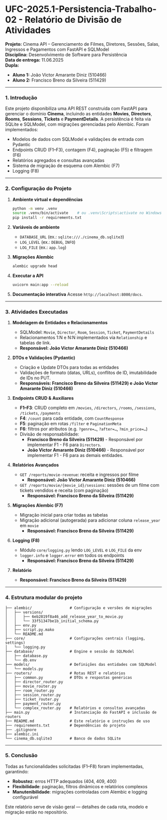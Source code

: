 # UFC-2025.1-Persistencia-Trabalho-02 - Relatório de Divisão de Atividades

**Projeto:** Cinema API – Gerenciamento de Filmes, Diretores, Sessões, Salas, Ingressos e Pagamentos com FastAPI e SQLModel  
**Disciplina:** Desenvolvimento de Software para Persistência  
**Data de entrega:** 11.06.2025  
**Dupla:**

* **Aluno 1:** João Victor Amarante Diniz (510466)
* **Aluno 2:** Francisco Breno da Silveira (511429)

---

### 1. Introdução

Este projeto disponibiliza uma API REST construída com FastAPI para gerenciar o domínio **Cinema**, incluindo as entidades **Movies**, **Directors**, **Rooms**, **Sessions**, **Tickets** e **PaymentDetails**. A persistência é feita via SQLite e SQLModel, com migrações gerenciadas pelo Alembic. Foram implementados:

- Modelos de dados com SQLModel e validações de entrada com Pydantic
- Endpoints CRUD (F1–F3), contagem (F4), paginação (F5) e filtragem (F6)  
- Relatórios agregados e consultas avançadas  
- Sistema de migração de esquema com Alembic (F7)  
- Logging (F8)

---

### 2. Configuração do Projeto

1. **Ambiente virtual e dependências**  
   ```bash
   python -m venv .venv
   source .venv/bin/activate    # ou .venv\Scripts\activate no Windows
   pip install -r requirements.txt
   ```

2. **Variáveis de ambiente**

   * `DATABASE_URL` (ex.: `sqlite:///./cinema_db.sqlite3`)
   * `LOG_LEVEL` (ex.: `DEBUG`, `INFO`)
   * `LOG_FILE` (ex.: `app.log`)

3. **Migrações Alembic**

   ```bash
   alembic upgrade head
   ```

4. **Executar a API**

   ```bash
   uvicorn main:app --reload
   ```

5. **Documentação interativa**
   Acesse `http://localhost:8000/docs`.

---

### 3. Atividades Executadas

1. **Modelagem de Entidades e Relacionamentos**

   * SQLModel: `Movie`, `Director`, `Room`, `Session`, `Ticket`, `PaymentDetails`
   * Relacionamentos 1\:N e N\:N implementados via `Relationship` e tabelas de link.
   * **Responsável: João Victor Amarante Diniz (510466)**

2. **DTOs e Validações (Pydantic)**

   * Criação e Update DTOs para todas as entidades
   * Validações de formato (datas, URLs), conflitos de ID, imutabilidade de IDs no PUT.
   * **Responsáveis:  Francisco Breno da Silveira (511429) e João Victor Amarante Diniz (510466)**

3. **Endpoints CRUD & Auxiliares**

   * **F1–F3**: CRUD completo em `/movies`, `/directors`, `/rooms`, `/sessions`, `/tickets`, `/payments`
   * **F4**: `/count` para cada entidade, com `CountResponse`
   * **F5**: paginação em rotas `/filter` e `PaginationMeta`
   * **F6**: filtros por atributos (e.g. `?genre=…`, `?after=…`, `?min_price=…`)
   * Divisão de responsabilidade:
      * **Francisco Breno da Silveira (511429)** - Responsável por implementar F1 - F6 para `Directors`.
      * **João Victor Amarante Diniz (510466)** - Responsável por implementar F1 - F6 para as demais entidades.

4. **Relatórios Avançados**

   * `GET /reports/movie-revenue`: receita e ingressos por filme
      * **Responsável: João Victor Amarante Diniz (510466)**
   * `GET /reports/movie/{movie_id}/sessions`: sessões de um filme com tickets vendidos e receita (com paginação)
      * **Responsável: Francisco Breno da Silveira (511429)**

5. **Migrações Alembic (F7)**

   * Migração inicial para criar todas as tabelas
   * Migração adicional (autogerada) para adicionar coluna `release_year` em `movie`
      * **Responsável: Francisco Breno da Silveira (511429)**

6. **Logging (F8)**

   * Módulo `core/logging.py` lendo `LOG_LEVEL` e `LOG_FILE` da env
   * `logger.info` e `logger.error` em todos os endpoints
      * **Responsável: Francisco Breno da Silveira (511429)**

7. **Relatório**
   * **Responsável: Francisco Breno da Silveira (511429)**

---

### 4. Estrutura modular do projeto

```
├── alembic/                 # Configuração e versões de migrações
│   ├── versions/
│   │   ├── 6eb2819f8a46_add_release_year_to_movie.py
│   │   └── 33f51347be1b_initial_schema.py
│   ├── env.py
│   ├── script.py.mako
│   └── README.md
├── core/                    # Configurações centrais (logging, settings)
│   └── logging.py
├── database/                # Engine e sessão do SQLModel
│   ├── database.py
│   └── db.env
├── models/                  # Definições das entidades com SQLModel
│   └── models.py
├── routers/                 # Rotas REST e relatórios
│   ├── common.py            # DTOs e respostas genéricas
│   ├── director_router.py
│   ├── movie_router.py
│   ├── room_router.py
│   ├── session_router.py
│   ├── ticket_router.py
│   ├── payment_router.py
│   └── complex_router.py    # Relatórios e consultas avançadas
├── main.py                  # Instanciação do FastAPI e inclusão de routers
├── README.md                # Este relatório e instruções de uso
├── requirements.txt         # Dependências do projeto
├── .gitignore
├── alembic.ini
└── cinema_db.sqlite3        # Banco de dados SQLite
```

--- 

### 5. Conclusão

Todas as funcionalidades solicitadas (F1–F8) foram implementadas, garantindo:

* **Robustez**: erros HTTP adequados (404, 409, 400)
* **Flexibilidade**: paginação, filtros dinâmicos e relatórios complexos
* **Manutenibilidade**: migrações controladas com Alembic e logging configurável

Este relatório serve de visão geral — detalhes de cada rota, modelo e migração estão no repositório.
